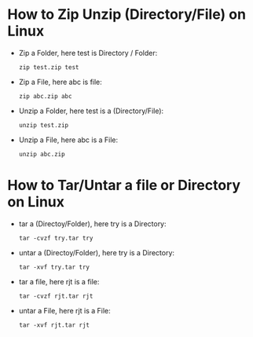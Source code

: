 # How to Zip Unzip (Directory/File) on Linux

* Zip a Folder, here test is Directory / Folder:

      zip test.zip test
* Zip a File, here abc is file:

      zip abc.zip abc
* Unzip a Folder, here test is a (Directory/File):

      unzip test.zip
* Unzip a File, here abc is a File:

      unzip abc.zip
# How to Tar/Untar a file or Directory on Linux

* tar a (Directoy/Folder), here try is a Directory:
  
      tar -cvzf try.tar try
      
* untar a (Directoy/Folder), here try is a Directory:
  
      tar -xvf try.tar try
* tar a file, here rjt is a file:
  
      tar -cvzf rjt.tar rjt
* untar a File, here rjt is a File:
  
      tar -xvf rjt.tar rjt
